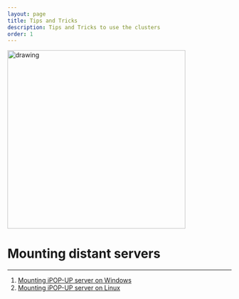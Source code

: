 ```yaml
---
layout: page
title: Tips and Tricks
description: Tips and Tricks to use the clusters
order: 1
---
```


<img src="{{site.baseurl}}/images/banner.png" alt="drawing" width="400"/>


# Mounting distant servers 
---
1. [Mounting iPOP-UP server on Windows](mounting_win) 
2. [Mounting iPOP-UP server on Linux](mounting_linux)
